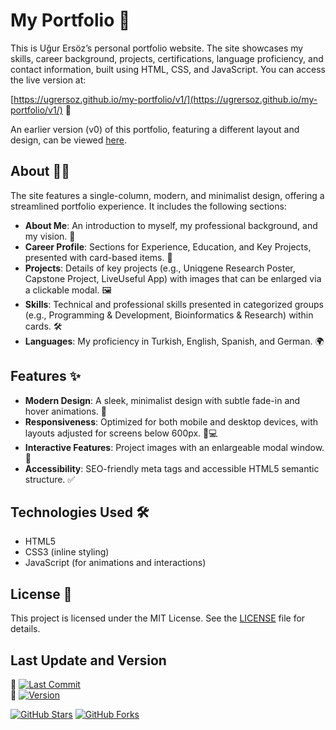 # My Portfolio 🌟

This is Uğur Ersöz’s personal portfolio website. The site showcases my skills, career background, projects, certifications, language proficiency, and contact information, built using HTML, CSS, and JavaScript. You can access the live version at:

[https://ugrersoz.github.io/my-portfolio/v1/](https://ugrersoz.github.io/my-portfolio/v1/) 🚀

An earlier version (v0) of this portfolio, featuring a different layout and design, can be viewed [here](v0/index.html).

## About 🧑‍💻
The site features a single-column, modern, and minimalist design, offering a streamlined portfolio experience. It includes the following sections:

- **About Me**: An introduction to myself, my professional background, and my vision. 📜
- **Career Profile**: Sections for Experience, Education, and Key Projects, presented with card-based items. 📅
- **Projects**: Details of key projects (e.g., Uniqgene Research Poster, Capstone Project, LiveUseful App) with images that can be enlarged via a clickable modal. 🖼️
- **Skills**: Technical and professional skills presented in categorized groups (e.g., Programming & Development, Bioinformatics & Research) within cards. 🛠️
- **Languages**: My proficiency in Turkish, English, Spanish, and German. 🌍

## Features ✨
- **Modern Design**: A sleek, minimalist design with subtle fade-in and hover animations. 🎨
- **Responsiveness**: Optimized for both mobile and desktop devices, with layouts adjusted for screens below 600px. 📱💻
- **Interactive Features**: Project images with an enlargeable modal window. 🔄
- **Accessibility**: SEO-friendly meta tags and accessible HTML5 semantic structure. ✅

## Technologies Used 🛠️
- HTML5
- CSS3 (inline styling)
- JavaScript (for animations and interactions)

## License 📜
This project is licensed under the MIT License. See the [LICENSE](LICENSE) file for details.

## Last Update and Version
📅 [![Last Commit](https://img.shields.io/github/last-commit/ugrersoz/my-portfolio?color=blue)](https://github.com/ugrersoz/my-portfolio/commits/main)  
🔖 [![Version](https://img.shields.io/github/v/tag/ugrersoz/my-portfolio?label=Version&color=green)](https://github.com/ugrersoz/my-portfolio/releases)

[![GitHub Stars](https://img.shields.io/github/stars/ugrersoz/my-portfolio?color=yellow)](https://github.com/ugrersoz/my-portfolio/stargazers)
[![GitHub Forks](https://img.shields.io/github/forks/ugrersoz/my-portfolio?color=purple)](https://github.com/ugrersoz/my-portfolio/network/members)
